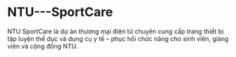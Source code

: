 # NTU---SportCare
NTU SportCare là dự án thương mại điện tử chuyên cung cấp trang thiết bị tập luyện thể dục và dụng cụ y tế – phục hồi chức năng cho sinh viên, giảng viên và cộng đồng NTU.
